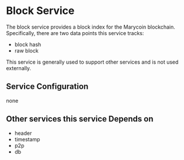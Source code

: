 # Block Service

The block service provides a block index for the Marycoin blockchain. Specifically, there are two data points this service tracks:

- block hash
- raw block

This service is generally used to support other services and is not used externally.

## Service Configuration

none

## Other services this service Depends on

- header
- timestamp
- p2p
- db

